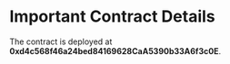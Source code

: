 # Important Contract Details

The contract is deployed at **0xd4c568f46a24bed84169628CaA5390b33A6f3c0E**.
